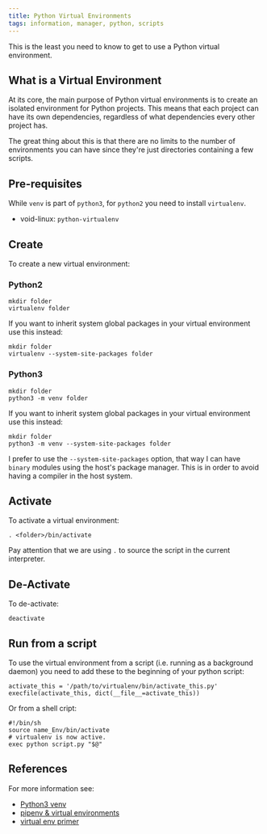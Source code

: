 ```yaml
---
title: Python Virtual Environments
tags: information, manager, python, scripts
---
```


This is the least you need to know to get to use a Python virtual
environment.

## What is a Virtual Environment

At its core, the main purpose of Python virtual environments is to
create an isolated environment for Python projects. This means that
each project can have its own dependencies, regardless of what
dependencies every other project has.

The great thing about this is that there are no limits to the number
of environments you can have since they're just directories containing
a few scripts.

## Pre-requisites

While `venv` is part of `python3`, for `python2` you need to install
`virtualenv`.

- void-linux: `python-virtualenv`

## Create

To create a new virtual environment:

### Python2

```
mkdir folder
virtualenv folder
```

If you want to inherit system global packages in your virtual
environment use this instead:

```
mkdir folder
virtualenv --system-site-packages folder
```

### Python3

```
mkdir folder
python3 -m venv folder
```

If you want to inherit system global packages in your virtual
environment use this instead:

```
mkdir folder
python3 -m venv --system-site-packages folder
```

I prefer to use the `--system-site-packages` option, that way
I can have `binary` modules using the host's package manager.
This is in order to avoid having a compiler in the host system.


## Activate

To activate a virtual environment:

```
. <folder>/bin/activate
```

Pay attention that we are using `.` to source the script in
the current interpreter.

## De-Activate

To de-activate:

```
deactivate
```

## Run from a script

To use the virtual environment from a script (i.e. running
as a background daemon) you need to add these to the
beginning of your python script:

```
activate_this = '/path/to/virtualenv/bin/activate_this.py'
execfile(activate_this, dict(__file__=activate_this))
```

Or from a shell cript:

```
#!/bin/sh
source name_Env/bin/activate
# virtualenv is now active.
exec python script.py "$@"
```

## References

For more information see:

- [Python3 venv](https://docs.python.org/3/library/venv.html)
- [pipenv & virtual environments](https://docs.python-guide.org/dev/virtualenvs/)
- [virtual env primer](https://realpython.com/python-virtual-environments-a-primer/)
